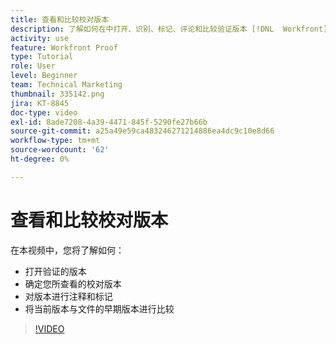```yaml
---
title: 查看和比较校对版本
description: 了解如何在中打开、识别、标记、评论和比较验证版本 [!DNL  Workfront].
activity: use
feature: Workfront Proof
type: Tutorial
role: User
level: Beginner
team: Technical Marketing
thumbnail: 335142.png
jira: KT-8845
doc-type: video
exl-id: 8ade7208-4a39-4471-845f-5290fe27b66b
source-git-commit: a25a49e59ca483246271214886ea4dc9c10e8d66
workflow-type: tm+mt
source-wordcount: '62'
ht-degree: 0%

---
```


# 查看和比较校对版本

在本视频中，您将了解如何：

* 打开验证的版本
* 确定您所查看的校对版本
* 对版本进行注释和标记
* 将当前版本与文件的早期版本进行比较

>[!VIDEO](https://video.tv.adobe.com/v/335142/?quality=12&learn=on)

<!--
## Learn more
* Compare proofs
-->
